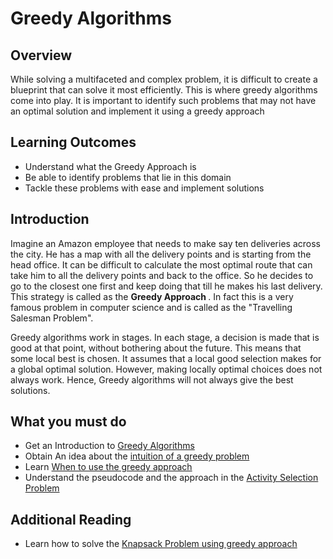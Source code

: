 # Greedy Algorithms

## Overview
While solving a multifaceted and complex problem, it is difficult to create a blueprint that can solve it most efficiently. This is where greedy algorithms come into play. It is important to identify such problems that may not have an optimal solution and implement it using a greedy approach

## Learning Outcomes
- Understand what the Greedy Approach is
- Be able to identify problems that lie in this domain
- Tackle these problems with ease and implement solutions

## Introduction

Imagine an Amazon employee that needs to make say ten deliveries across the city. He has a map with all the delivery points and is starting from the head office. It can be difficult to calculate the most optimal route that can take him to all the delivery points and back to the office. So he decides to go to the closest one first and keep doing that till he makes his last delivery. This strategy is called as the <b> Greedy Approach </b>. In fact this is a very famous problem in computer science and is called as the "Travelling Salesman Problem".<br>

Greedy algorithms work in stages. In each stage, a decision is made that is good at that point,
without bothering about the future. This means that some local best is chosen. It assumes that a
local good selection makes for a global optimal solution. However, making locally optimal choices does not always work. Hence, Greedy algorithms will not always
give the best solutions.




## What you must do
- Get an Introduction to [Greedy Algorithms](https://brilliant.org/wiki/greedy-algorithm/)
- Obtain An idea about the [intuition of a greedy problem](https://www.hackerearth.com/practice/algorithms/greedy/basics-of-greedy-algorithms/tutorial/)
- Learn [When to use the greedy approach](https://www.interviewbit.com/tutorial/greedy-algorithms-when-to-use/)
- Understand the pseudocode and the approach in the [Activity Selection Problem](https://www.geeksforgeeks.org/activity-selection-problem-greedy-algo-1/)

## Additional Reading
- Learn how to solve the [Knapsack Problem using greedy approach](https://www.geeksforgeeks.org/fractional-knapsack-problem/)
